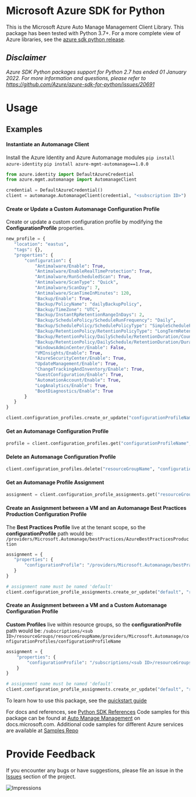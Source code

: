 # Microsoft Azure SDK for Python

This is the Microsoft Azure Auto Manage Management Client Library.
This package has been tested with Python 3.7+.
For a more complete view of Azure libraries, see the [azure sdk python release](https://aka.ms/azsdk/python/all).

## _Disclaimer_

_Azure SDK Python packages support for Python 2.7 has ended 01 January 2022. For more information and questions, please refer to https://github.com/Azure/azure-sdk-for-python/issues/20691_

# Usage

## Examples

#### Instantiate an Automanage Client

Install the Azure Identity and Azure Automanage modules
`pip install azure-identity`
`pip install azure-mgmt-automanage==1.0.0`

```python
from azure.identity import DefaultAzureCredential
from azure.mgmt.automanage import AutomanageClient

credential = DefaultAzureCredential()
client = automanage.AutomanageClient(credential, "<subscription ID>")
```

#### Create or Update a Custom Automanage Configuration Profile

Create or update a custom configuration profile by modifying the **ConfigurationProfile** properties.

 ```python
new_profile = {
    "location": "eastus",
    "tags": {},
    "properties": {
        "configuration": {
            "Antimalware/Enable": True,
            "Antimalware/EnableRealTimeProtection": True,
            "Antimalware/RunScheduledScan": True,
            "Antimalware/ScanType": "Quick",
            "Antimalware/ScanDay": 7,
            "Antimalware/ScanTimeInMinutes": 120,
            "Backup/Enable": True,
            "Backup/PolicyName": "dailyBackupPolicy",
            "Backup/TimeZone": "UTC",
            "Backup/InstantRpRetentionRangeInDays": 2,
            "Backup/SchedulePolicy/ScheduleRunFrequency": "Daily",
            "Backup/SchedulePolicy/SchedulePolicyType": "SimpleSchedulePolicy",
            "Backup/RetentionPolicy/RetentionPolicyType": "LongTermRetentionPolicy",
            "Backup/RetentionPolicy/DailySchedule/RetentionDuration/Count": 180,
            "Backup/RetentionPolicy/DailySchedule/RetentionDuration/DurationType": "Days",
            "WindowsAdminCenter/Enable": False,
            "VMInsights/Enable": True,
            "AzureSecurityCenter/Enable": True,
            "UpdateManagement/Enable": True,
            "ChangeTrackingAndInventory/Enable": True,
            "GuestConfiguration/Enable": True,
            "AutomationAccount/Enable": True,
            "LogAnalytics/Enable": True,
            "BootDiagnostics/Enable": True
        }
    }
}

client.configuration_profiles.create_or_update("configurationProfileName", "resourceGroupName", new_profile)
 ```

 #### Get an Automanage Configuration Profile

 ```python
profile = client.configuration_profiles.get("configurationProfileName", "resourceGroupName")
 ```

#### Delete an Automanage Configuration Profile

 ```python
client.configuration_profiles.delete("resourceGroupName", "configurationProfileName")
 ```

#### Get an Automanage Profile Assignment

```python 
assignment = client.configuration_profile_assignments.get("resourceGroupName", "default", "vmName")
```

#### Create an Assignment between a VM and an Automanage Best Practices Production Configuration Profile
 
The **Best Practices Profile** live at the tenant scope, so the **configurationProfile** path would be: `/providers/Microsoft.Automanage/bestPractices/AzureBestPracticesProduction`

 ```python 
assignment = {
    "properties": {
        "configurationProfile": "/providers/Microsoft.Automanage/bestPractices/AzureBestPracticesProduction",
    }
}

# assignment name must be named 'default'
client.configuration_profile_assignments.create_or_update("default", "resourceGroupName", "vmName", assignment)
 ```

#### Create an Assignment between a VM and a Custom Automanage Configuration Profile

**Custom Profiles** live within resource groups, so the **configurationProfile** path would be: `/subscriptions/<sub ID>/resourceGroups/resourceGroupName/providers/Microsoft.Automanage/configurationProfiles/configurationProfileName`


```python
assignment = {
    "properties": {
        "configurationProfile": "/subscriptions/<sub ID>/resourceGroups/resourceGroupName/providers/Microsoft.Automanage/configurationProfiles/configurationProfileName"
    }
}

# assignment name must be named 'default'
client.configuration_profile_assignments.create_or_update("default", "resourceGroupName", "vmName", assignment)

```

To learn how to use this package, see the [quickstart guide](https://aka.ms/azsdk/python/mgmt)
 
For docs and references, see [Python SDK References](https://docs.microsoft.com/python/api/overview/azure/)
Code samples for this package can be found at [Auto Manage Management](https://docs.microsoft.com/samples/browse/?languages=python&term=Getting%20started%20-%20Managing&terms=Getting%20started%20-%20Managing) on docs.microsoft.com.
Additional code samples for different Azure services are available at [Samples Repo](https://aka.ms/azsdk/python/mgmt/samples)


# Provide Feedback

If you encounter any bugs or have suggestions, please file an issue in the
[Issues](https://github.com/Azure/azure-sdk-for-python/issues)
section of the project. 


![Impressions](https://azure-sdk-impressions.azurewebsites.net/api/impressions/azure-sdk-for-python%2Fazure-mgmt-automanage%2FREADME.png)
